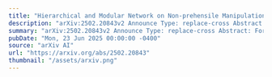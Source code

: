 ```yaml
---
title: "Hierarchical and Modular Network on Non-prehensile Manipulation in General Environments"
description: "arXiv:2502.20843v2 Announce Type: replace-cross Abstract: For robots to operate in general environments like households, they must be able to perform non-prehensile manipulation actions such as toppling and rolling to manipulate ungraspable objects. However, prior works on non-prehensile manipulation cannot yet generalize across environments with diverse geometries. The main challenge lies in adapting to varying environmental constraints: within a cabinet, the robot must avoid walls and ceilings; to lift objects to the top of a step, the robot must account for the step's pose and extent. While deep reinforcement learning (RL) has demonstrated impressive success in non-prehensile manipulation, accounting for such variability presents a challenge for the generalist policy, as it must learn diverse strategies for each new combination of constraints. To address this, we propose a modular and reconfigurable architecture that adaptively reconfigures network modules based on task requirements. To capture the geometric variability in environments, we extend the contact-based object representation (CORN) to environment geometries, and propose a procedural algorithm for generating diverse environments to train our agent. Taken together, the resulting policy can zero-shot transfer to novel real-world environments and objects despite training entirely within a simulator. We additionally release a simulation-based benchmark featuring nine digital twins of real-world scenes with 353 objects to facilitate non-prehensile manipulation research in realistic domains."
summary: "arXiv:2502.20843v2 Announce Type: replace-cross Abstract: For robots to operate in general environments like households, they must be able to perform non-prehensile manipulation actions such as toppling and rolling to manipulate ungraspable objects. However, prior works on non-prehensile manipulation cannot yet generalize across environments with diverse geometries. The main challenge lies in adapting to varying environmental constraints: within a cabinet, the robot must avoid walls and ceilings; to lift objects to the top of a step, the robot must account for the step's pose and extent. While deep reinforcement learning (RL) has demonstrated impressive success in non-prehensile manipulation, accounting for such variability presents a challenge for the generalist policy, as it must learn diverse strategies for each new combination of constraints. To address this, we propose a modular and reconfigurable architecture that adaptively reconfigures network modules based on task requirements. To capture the geometric variability in environments, we extend the contact-based object representation (CORN) to environment geometries, and propose a procedural algorithm for generating diverse environments to train our agent. Taken together, the resulting policy can zero-shot transfer to novel real-world environments and objects despite training entirely within a simulator. We additionally release a simulation-based benchmark featuring nine digital twins of real-world scenes with 353 objects to facilitate non-prehensile manipulation research in realistic domains."
pubDate: "Mon, 23 Jun 2025 00:00:00 -0400"
source: "arXiv AI"
url: "https://arxiv.org/abs/2502.20843"
thumbnail: "/assets/arxiv.png"
---
```



